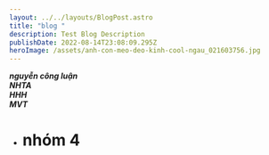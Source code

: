 ```yaml
---
layout: ../../layouts/BlogPost.astro
title: "blog "
description: Test Blog Description
publishDate: 2022-08-14T23:08:09.295Z
heroImage: /assets/anh-con-meo-deo-kinh-cool-ngau_021603756.jpg
---
```

***n﻿guyễn công luận***\
***N﻿HTA***\
***H﻿HH***\
***M﻿VT***

* # n﻿hóm 4